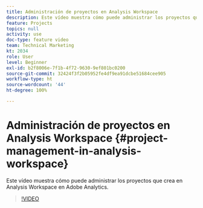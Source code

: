 ```yaml
---
title: Administración de proyectos en Analysis Workspace
description: Este vídeo muestra cómo puede administrar los proyectos que crea en Analysis Workspace en Adobe Analytics.
feature: Projects
topics: null
activity: use
doc-type: feature video
team: Technical Marketing
kt: 2034
role: User
level: Beginner
exl-id: b2f8006e-7f1b-4f72-9630-9ef801bc0200
source-git-commit: 32424f3f2b05952fe4df9ea91dcbe51684cee905
workflow-type: ht
source-wordcount: '44'
ht-degree: 100%

---
```


# Administración de proyectos en Analysis Workspace {#project-management-in-analysis-workspace}

Este vídeo muestra cómo puede administrar los proyectos que crea en Analysis Workspace en Adobe Analytics.

>[!VIDEO](https://video.tv.adobe.com/v/24035/?quality=12)
